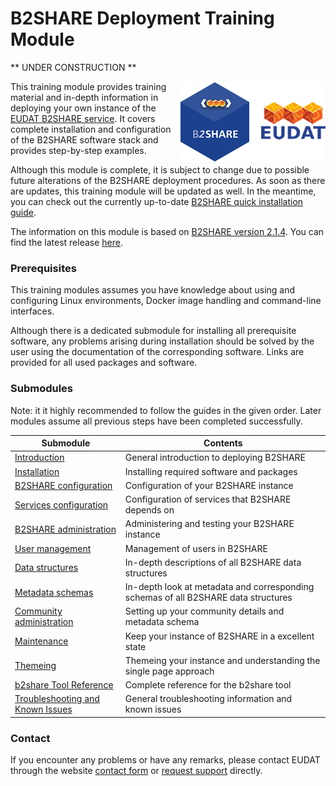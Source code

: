 # B2SHARE Deployment Training Module
** UNDER CONSTRUCTION **

<img align="right" src="../img/B2SHARE-logo.png" alt="B2SHARE logo" text="B2SHARE logo"> This training module provides training material and in-depth information in deploying your own instance of the [EUDAT B2SHARE service](https://b2share.eudat.eu). It covers complete installation and configuration of the B2SHARE software stack and provides step-by-step examples.

Although this module is complete, it is subject to change due to possible future alterations of the B2SHARE deployment procedures. As soon as there are updates, this training module will be updated as well. In the meantime, you can check out the currently up-to-date [B2SHARE quick installation guide](https://github.com/EUDAT-B2SHARE/b2share/blob/evolution/INSTALL.rst).

The information on this module is based on [B2SHARE version 2.1.4](https://github.com/EUDAT-B2SHARE/b2share/releases/tag/2.1.4). You can find the latest release [here](https://github.com/EUDAT-B2SHARE/b2share/releases/latest).

### Prerequisites
This training modules assumes you have knowledge about using and configuring Linux environments, Docker image handling and command-line interfaces.

Although there is a dedicated submodule for installing all prerequisite software, any problems arising during installation should be solved by the user using the documentation of the corresponding software. Links are provided for all used packages and software.

### Submodules
Note: it it highly recommended to follow the guides in the given order. Later modules assume all previous steps have been completed successfully.

Submodule | Contents
------|-------------
[Introduction](00_Introduction.md) | General introduction to deploying B2SHARE
[Installation](04_Installation.md) | Installing required software and packages
[B2SHARE configuration](05_B2SHARE_configuration.md) | Configuration of your B2SHARE instance
[Services configuration](06_Services_configuration.md) | Configuration of services that B2SHARE depends on
[B2SHARE administration](08_B2SHARE_administration.md) | Administering and testing your B2SHARE instance
[User management](09_User_management.md) | Management of users in B2SHARE
[Data structures](10_Data_structures.md) | In-depth descriptions of all B2SHARE data structures
[Metadata schemas](11_Metadata_schemas.md) | In-depth look at metadata and corresponding schemas of all B2SHARE data structures
[Community administration](12_Community_administration.md) | Setting up your community details and metadata schema
[Maintenance](13_Maintenance.md) | Keep your instance of B2SHARE in a excellent state
[Themeing](14_Themeing.md) | Themeing your instance and understanding the single page approach
[b2share Tool Reference](A_b2share_Tool_Reference.md) | Complete reference for the b2share tool
[Troubleshooting and Known Issues](B_Troubleshooting_and_known_issues.md) | General troubleshooting information and known issues

### Contact
If you encounter any problems or have any remarks, please contact EUDAT through the website [contact form](https://eudat.eu/contact) or [request support](https://eudat.eu/support-request?service=B2SHARE) directly.
